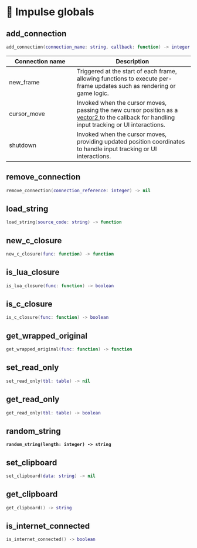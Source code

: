 # 👑 Impulse globals

## add\_connection

```lua
add_connection(connection_name: string, callback: function) -> integer
```

<table><thead><tr><th width="169">Connection name</th><th>Description</th></tr></thead><tbody><tr><td>new_frame</td><td>Triggered at the start of each frame, allowing functions to execute per-frame updates such as rendering or game logic.</td></tr><tr><td>cursor_move</td><td>Invoked when the cursor moves, passing the new cursor position as a <a href="../../data-types/vector2.md">vector2 </a>to the callback for handling input tracking or UI interactions.</td></tr><tr><td>shutdown</td><td>Invoked when the cursor moves, providing updated position coordinates to handle input tracking or UI interactions.</td></tr></tbody></table>

## remove\_connection

```lua
remove_connection(connection_reference: integer) -> nil
```

## load\_string

```lua
load_string(source_code: string) -> function
```

## new\_c\_closure

```lua
new_c_closure(func: function) -> function
```

## is\_lua\_closure&#x20;

```lua
is_lua_closure(func: function) -> boolean
```

## is\_c\_closure

```lua
is_c_closure(func: function) -> boolean
```

## get\_wrapped\_original

```lua
get_wrapped_original(func: function) -> function
```

## set\_read\_only

```lua
set_read_only(tbl: table) -> nil
```

## get\_read\_only

```lua
get_read_only(tbl: table) -> boolean
```

## random\_string

<pre class="language-lua"><code class="lang-lua"><strong>random_string(length: integer) -> string
</strong></code></pre>

## set\_clipboard

```lua
set_clipboard(data: string) -> nil
```

## get\_clipboard

```lua
get_clipboard() -> string
```

## is\_internet\_connected

```lua
is_internet_connected() -> boolean
```
